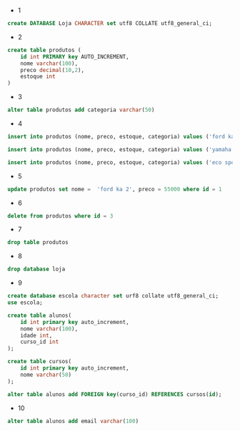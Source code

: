 - 1

```sql
create DATABASE Loja CHARACTER set utf8 COLLATE utf8_general_ci;
```

- 2
    
```sql
create table produtos (
    id int PRIMARY key AUTO_INCREMENT,
    nome varchar(100),
    preco decimal(10,2),
    estoque int
)
```
    
- 3
```sql
alter table produtos add categoria varchar(50)
```
- 4

```sql
insert into produtos (nome, preco, estoque, categoria) values ('ford ka', 50499.99, 10, 'carro');

insert into produtos (nome, preco, estoque, categoria) values ('yamaha titan', 10800, 50, 'moto');

insert into produtos (nome, preco, estoque, categoria) values ('eco sport', 120000, 5, 'carro');
```
    
- 5

```sql
update produtos set nome =  'ford ka 2', preco = 55000 where id = 1
```
    
- 6
    
```sql
delete from produtos where id = 3
```

- 7
    
```sql
drop table produtos
```
    
- 8
    
```sql
drop database loja
```
    
- 9
    
```sql
create database escola character set urf8 collate utf8_general_ci;
use escola;

create table alunos(
    id int primary key auto_increment,
    nome varchar(100),
    idade int,
    curso_id int
);

create table cursos(
    id int primary key auto_increment,
    nome varchar(50)
);

alter table alunos add FOREIGN key(curso_id) REFERENCES cursos(id);
```
    
- 10
    
```sql
alter table alunos add email varchar(100)
```